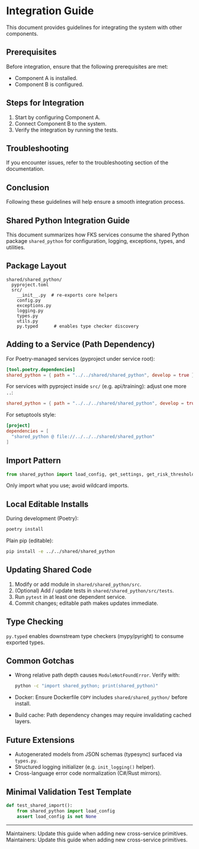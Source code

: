 # Integration Guide

This document provides guidelines for integrating the system with other components.

## Prerequisites

Before integration, ensure that the following prerequisites are met:
- Component A is installed.
- Component B is configured.

## Steps for Integration

1. Start by configuring Component A.
2. Connect Component B to the system.
3. Verify the integration by running the tests.

## Troubleshooting

If you encounter issues, refer to the troubleshooting section of the documentation.

## Conclusion

Following these guidelines will help ensure a smooth integration process.

## Shared Python Integration Guide

This document summarizes how FKS services consume the shared Python package `shared_python` for
configuration, logging, exceptions, types, and utilities.

## Package Layout

```text
shared/shared_python/
  pyproject.toml
  src/
    __init__.py  # re-exports core helpers
    config.py
    exceptions.py
    logging.py
    types.py
    utils.py
    py.typed      # enables type checker discovery
```

## Adding to a Service (Path Dependency)

For Poetry-managed services (pyproject under service root):

```toml
[tool.poetry.dependencies]
shared_python = { path = "../../shared/shared_python", develop = true }
```

For services with pyproject inside `src/` (e.g. api/training): adjust one more `..`:

```toml
shared_python = { path = "../../../shared/shared_python", develop = true }
```

For setuptools style:

```toml
[project]
dependencies = [
  "shared_python @ file://../../../shared/shared_python"
]
```

## Import Pattern

```python
from shared_python import load_config, get_settings, get_risk_threshold, RiskLimitExceeded
```

Only import what you use; avoid wildcard imports.

## Local Editable Installs

During development (Poetry):

```bash
poetry install
```

Plain pip (editable):

```bash
pip install -e ../../shared/shared_python
```

## Updating Shared Code

1. Modify or add module in `shared/shared_python/src`.
2. (Optional) Add / update tests in `shared/shared_python/src/tests`.
3. Run `pytest` in at least one dependent service.
4. Commit changes; editable path makes updates immediate.

## Type Checking

`py.typed` enables downstream type checkers (mypy/pyright) to consume exported types.

## Common Gotchas

- Wrong relative path depth causes `ModuleNotFoundError`. Verify with:

  ```bash
  python -c "import shared_python; print(shared_python)"
  ```

- Docker: Ensure Dockerfile `COPY` includes `shared/shared_python/` before install.
- Build cache: Path dependency changes may require invalidating cached layers.

## Future Extensions

- Autogenerated models from JSON schemas (typesync) surfaced via `types.py`.
- Structured logging initializer (e.g. `init_logging()` helper).
- Cross-language error code normalization (C#/Rust mirrors).

## Minimal Validation Test Template

```python
def test_shared_import():
    from shared_python import load_config
    assert load_config is not None
```

---

Maintainers: Update this guide when adding new cross-service primitives.
Maintainers: Update this guide when adding new cross-service primitives.
